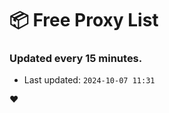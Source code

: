 # :package: Free Proxy List
### Updated every 15 minutes.

- Last updated: `2024-10-07 11:31`

:heart:
